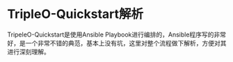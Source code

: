# TripleO-Quickstart解析

TripeleO-Quickstart是使用Ansible Playbook进行编排的，Ansible程序写的非常好，是一个非常不错的典范，基本上没有坑，这里对整个流程做下解析，方便对其进行深刻理解。

